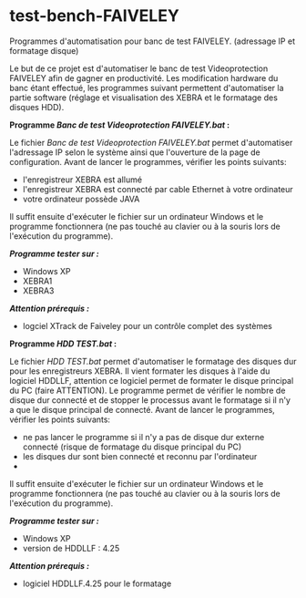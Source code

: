 # test-bench-FAIVELEY


Programmes d'automatisation pour banc de test FAIVELEY. (adressage IP et formatage disque)

Le but de ce projet est d'automatiser le banc de test Videoprotection FAIVELEY afin de gagner en productivité. Les modification hardware du banc étant effectué, les programmes suivant permettent d'automatiser la partie software (réglage et visualisation des XEBRA et le formatage des disques HDD).


**Programme _Banc de test Videoprotection FAIVELEY.bat_ :**

Le fichier _Banc de test Videoprotection FAIVELEY.bat_ permet d'automatiser l'adressage IP selon le système ainsi que l'ouverture de la page de configuration.
Avant de lancer le programmes, vérifier les points suivants:
- l'enregistreur XEBRA est allumé
- l'enregistreur XEBRA est connecté par cable Ethernet à votre ordinateur
- votre ordinateur possède JAVA

Il suffit ensuite d'exécuter le fichier sur un ordinateur Windows et le programme fonctionnera (ne pas touché au clavier ou à la souris lors de l'exécution du programme).

***Programme tester sur :***
- Windows XP
- XEBRA1
- XEBRA3

***Attention prérequis :***
- logciel XTrack de Faiveley pour un contrôle complet des systèmes


**Programme _HDD TEST.bat_ :**

Le fichier _HDD TEST.bat_ permet d'automatiser le formatage des disques dur pour les enregistreurs XEBRA. Il vient formater les disques à l'aide du logiciel HDDLLF, attention ce logiciel permet de formater le disque principal du PC (faire ATTENTION). Le programme permet de vérifier le nombre de disque dur connecté et de stopper le processus avant le formatage si il n'y a que le disque principal de connecté.
Avant de lancer le programmes, vérifier les points suivants:
- ne pas lancer le programme si il n'y a pas de disque dur externe connecté (risque de formatage du disque principal du PC)
- les disques dur sont bien connecté et reconnu par l'ordinateur
- 

Il suffit ensuite d'exécuter le fichier sur un ordinateur Windows et le programme fonctionnera (ne pas touché au clavier ou à la souris lors de l'exécution du programme).

***Programme tester sur :***
- Windows XP
- version de HDDLLF : 4.25

***Attention prérequis :***
- logiciel HDDLLF.4.25 pour le formatage
